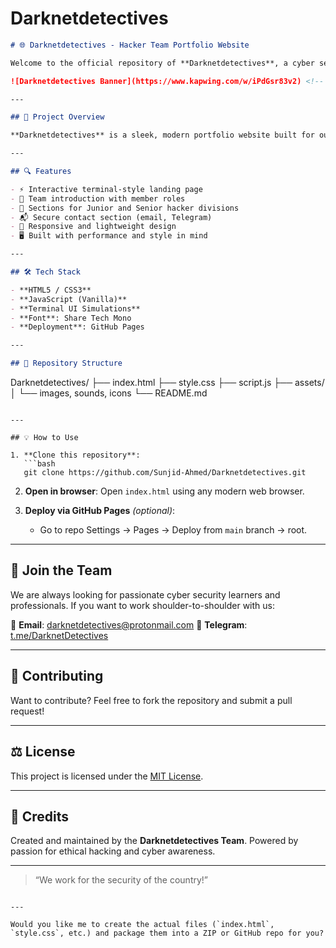 # Darknetdetectives

```markdown
# 🌐 Darknetdetectives - Hacker Team Portfolio Website

Welcome to the official repository of **Darknetdetectives**, a cyber security-driven hacker team focused on defending digital borders and spreading awareness in the world of ethical hacking and penetration testing.

![Darknetdetectives Banner](https://www.kapwing.com/w/iPdGsr83v2) <!-- Optional banner image -->

---

## 🚀 Project Overview

**Darknetdetectives** is a sleek, modern portfolio website built for our team to showcase who we are, what we do, and how we contribute to cyber security. This site reflects our vision, members, sectors (Junior/Senior), and ways to collaborate with or join us.

---

## 🔍 Features

- ⚡ Interactive terminal-style landing page
- 🧠 Team introduction with member roles
- 🔐 Sections for Junior and Senior hacker divisions
- 📬 Secure contact section (email, Telegram)
- 🎯 Responsive and lightweight design
- 🖥️ Built with performance and style in mind

---

## 🛠️ Tech Stack

- **HTML5 / CSS3**
- **JavaScript (Vanilla)**
- **Terminal UI Simulations**
- **Font**: Share Tech Mono
- **Deployment**: GitHub Pages

---

## 📂 Repository Structure

```

Darknetdetectives/
├── index.html
├── style.css
├── script.js
├── assets/
│   └── images, sounds, icons
└── README.md

````

---

## 💡 How to Use

1. **Clone this repository**:
   ```bash
   git clone https://github.com/Sunjid-Ahmed/Darknetdetectives.git
````

2. **Open in browser**:
   Open `index.html` using any modern web browser.

3. **Deploy via GitHub Pages** *(optional)*:

   * Go to repo Settings → Pages → Deploy from `main` branch → root.

---

## 👥 Join the Team

We are always looking for passionate cyber security learners and professionals. If you want to work shoulder-to-shoulder with us:

📩 **Email**: [darknetdetectives@protonmail.com](mailto:darknetdetectives@protonmail.com)
💬 **Telegram**: [t.me/DarknetDetectives](https://t.me/DarknetDetectives)

---

## 🤝 Contributing

Want to contribute? Feel free to fork the repository and submit a pull request!

---

## ⚖️ License

This project is licensed under the [MIT License](LICENSE).

---

## 🧠 Credits

Created and maintained by the **Darknetdetectives Team**.
Powered by passion for ethical hacking and cyber awareness.

---

> “We work for the security of the country!”

```

---

Would you like me to create the actual files (`index.html`, `style.css`, etc.) and package them into a ZIP or GitHub repo for you?
```
